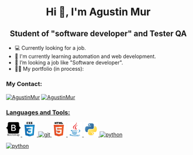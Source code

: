 <h1 align="center">Hi 👋, I'm Agustin Mur</h1>
<h2 align="center">Student of "software developer" and Tester QA</h2>

* 💻 Currently looking for a job.
* 📖 I'm currently learning automation and web development.
* 🔎 I’m looking a job like "Software developer".
* 👨‍💻 My portfolio (in process):

<h3>My Contact:</h3>
<a href="https://www.linkedin.com/in/agustinmur21/"><img align="center" src="https://github.com/AgustinMur/AgustinMur/assets/157962555/84660aba-919c-40f9-9714-6add71735f93" alt="AgustinMur" height="30" width="40" /></a>
<a href="https://www.instagram.com/agusmur_/"><img align="center" src="https://github.com/AgustinMur/AgustinMur/assets/157962555/63d79002-e2f4-438a-a231-9c0738f283ac" alt="AgustinMur" height="30" width="40" /</a>

<h3 align="left">Languages and Tools:</h3>
<a href="https://getbootstrap.com" target="_blank" rel="noreferrer"> <img src="https://raw.githubusercontent.com/devicons/devicon/master/icons/bootstrap/bootstrap-plain-wordmark.svg" alt="bootstrap" width="40" height="40"/> </a> <a href="https://www.w3schools.com/css/" target="_blank" rel="noreferrer"> <img src="https://raw.githubusercontent.com/devicons/devicon/master/icons/css3/css3-original-wordmark.svg" alt="css3" width="40" height="40"/> </a><a href="https://git-scm.com/" target="_blank" rel="noreferrer"> <img src="https://www.vectorlogo.zone/logos/git-scm/git-scm-icon.svg" alt="git" width="40" height="40"/> </a> <a href="https://www.w3.org/html/" target="_blank" rel="noreferrer"> <img src="https://raw.githubusercontent.com/devicons/devicon/master/icons/html5/html5-original-wordmark.svg" alt="html5" width="40" height="40"/> </a> <a href="https://www.java.com" target="_blank" rel="noreferrer"> <img src="https://raw.githubusercontent.com/devicons/devicon/master/icons/java/java-original.svg" alt="java" width="40" height="40"/><a href="https://www.python.org" target="_blank" rel="noreferrer"> <img src="https://raw.githubusercontent.com/devicons/devicon/master/icons/python/python-original.svg" alt="python" width="40" height="40"/> </a><a href="https://www.selenium.dev/selenium-ide/" target="_blank" rel="noreferrer"> <img src="https://github.com/AgustinMur/AgustinMur/assets/157962555/79684365-0921-472a-8e25-6d41571b1669" alt="python" width="40" height="40"/> </a>

<a href="https://www.microsoft.com/es-ar/microsoft-365/excel?ef_id=_k_09d94f624da21fdcbe2a2a81db41b952_k_&OCID=AIDcmmvw9nbcb3_SEM__k_09d94f624da21fdcbe2a2a81db41b952_k_&msclkid=09d94f624da21fdcbe2a2a81db41b952" target="_blank" rel="noreferrer"> <img src="" alt="python" width="40" height="40"/> </a>




